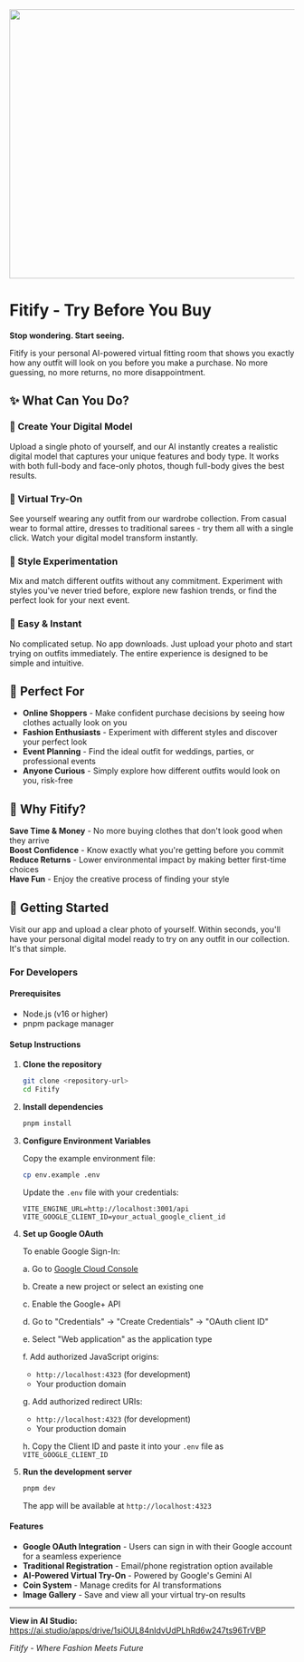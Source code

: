 <div align="center">
<img width="1200" height="475" alt="Fitify Banner" src="https://github.com/user-attachments/assets/0aa67016-6eaf-458a-adb2-6e31a0763ed6" />
</div>

# Fitify - Try Before You Buy

**Stop wondering. Start seeing.**

Fitify is your personal AI-powered virtual fitting room that shows you exactly how any outfit will look on you before you make a purchase. No more guessing, no more returns, no more disappointment.

## ✨ What Can You Do?

### 📸 Create Your Digital Model

Upload a single photo of yourself, and our AI instantly creates a realistic digital model that captures your unique features and body type. It works with both full-body and face-only photos, though full-body gives the best results.

### 👗 Virtual Try-On

See yourself wearing any outfit from our wardrobe collection. From casual wear to formal attire, dresses to traditional sarees - try them all with a single click. Watch your digital model transform instantly.

### 🎨 Style Experimentation

Mix and match different outfits without any commitment. Experiment with styles you've never tried before, explore new fashion trends, or find the perfect look for your next event.

### 📱 Easy & Instant

No complicated setup. No app downloads. Just upload your photo and start trying on outfits immediately. The entire experience is designed to be simple and intuitive.

## 🎯 Perfect For

- **Online Shoppers** - Make confident purchase decisions by seeing how clothes actually look on you
- **Fashion Enthusiasts** - Experiment with different styles and discover your perfect look
- **Event Planning** - Find the ideal outfit for weddings, parties, or professional events
- **Anyone Curious** - Simply explore how different outfits would look on you, risk-free

## 🌟 Why Fitify?

**Save Time & Money** - No more buying clothes that don't look good when they arrive  
**Boost Confidence** - Know exactly what you're getting before you commit  
**Reduce Returns** - Lower environmental impact by making better first-time choices  
**Have Fun** - Enjoy the creative process of finding your style

## 🚀 Getting Started

Visit our app and upload a clear photo of yourself. Within seconds, you'll have your personal digital model ready to try on any outfit in our collection. It's that simple.

### For Developers

#### Prerequisites

- Node.js (v16 or higher)
- pnpm package manager

#### Setup Instructions

1. **Clone the repository**

   ```bash
   git clone <repository-url>
   cd Fitify
   ```

2. **Install dependencies**

   ```bash
   pnpm install
   ```

3. **Configure Environment Variables**

   Copy the example environment file:

   ```bash
   cp env.example .env
   ```

   Update the `.env` file with your credentials:

   ```env
   VITE_ENGINE_URL=http://localhost:3001/api
   VITE_GOOGLE_CLIENT_ID=your_actual_google_client_id
   ```

4. **Set up Google OAuth**

   To enable Google Sign-In:

   a. Go to [Google Cloud Console](https://console.cloud.google.com/)

   b. Create a new project or select an existing one

   c. Enable the Google+ API

   d. Go to "Credentials" → "Create Credentials" → "OAuth client ID"

   e. Select "Web application" as the application type

   f. Add authorized JavaScript origins:

   - `http://localhost:4323` (for development)
   - Your production domain

   g. Add authorized redirect URIs:

   - `http://localhost:4323` (for development)
   - Your production domain

   h. Copy the Client ID and paste it into your `.env` file as `VITE_GOOGLE_CLIENT_ID`

5. **Run the development server**

   ```bash
   pnpm dev
   ```

   The app will be available at `http://localhost:4323`

#### Features

- **Google OAuth Integration** - Users can sign in with their Google account for a seamless experience
- **Traditional Registration** - Email/phone registration option available
- **AI-Powered Virtual Try-On** - Powered by Google's Gemini AI
- **Coin System** - Manage credits for AI transformations
- **Image Gallery** - Save and view all your virtual try-on results

---

**View in AI Studio:** https://ai.studio/apps/drive/1siOUL84nIdvUdPLhRd6w247ts96TrVBP

_Fitify - Where Fashion Meets Future_

